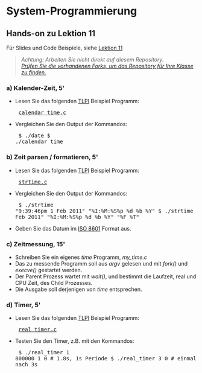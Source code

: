 # System-Programmierung
## Hands-on zu Lektion 11
Für Slides und Code Beispiele, siehe [Lektion 11](../../../fhnw-syspr/blob/master/11/README.md)

> *Achtung: Arbeiten Sie nicht direkt auf diesem Repository.*<br/>
> *[Prüfen Sie die vorhandenen Forks, um das Repository für Ihre Klasse zu finden.](../../network/members)*

### a) Kalender-Zeit, 5'
* Lesen Sie das folgenden [TLPI](http://man7.org/tlpi/) Beispiel Programm:<pre>
[calendar_time.c](http://man7.org/tlpi/code/online/book/time/calendar_time.c.html)</pre>
* Vergleichen Sie den Output der Kommandos:<pre>
    $ ./date
    $ ./calendar_time</pre>

### b) Zeit parsen / formatieren, 5'
* Lesen Sie das folgenden [TLPI](http://man7.org/tlpi/) Beispiel Programm:<pre>
[strtime.c](http://man7.org/tlpi/code/online/book/time/strtime.c.html)</pre>
* Vergleichen Sie den Output der Kommandos:<pre>
    $ ./strtime "9:39:46pm 1 Feb 2011" "%I:%M:%S%p %d %b %Y"
    $ ./strtime "9:39:46pm 1 Feb 2011" "%I:%M:%S%p %d %b %Y" "%F %T"</pre>
* Geben Sie das Datum im [ISO 8601](https://en.wikipedia.org/wiki/ISO_8601) Format aus.

### c) Zeitmessung, 15'
* Schreiben Sie ein eigenes *time* Programm, *my_time.c*
* Das zu messende Programm soll aus *argv* gelesen und mit *fork()* und *execve()* gestartet werden.
* Der Parent Prozess wartet mit *wait()*, und bestimmt die Laufzeit, real und CPU Zeit, des Child Prozesses.
* Die Ausgabe soll derjenigen von *time* entsprechen.

### d) Timer, 5'
* Lesen Sie das folgenden [TLPI](http://man7.org/tlpi/) Beispiel Programm:<pre>
[real_timer.c](http://man7.org/tlpi/code/online/book/timers/real_timer.c.html)</pre>
* Testen Sie den Timer, z.B. mit den Kommandos:<pre>
    $ ./real_timer 1 800000 1 0 # 1.8s, 1s Periode
    $ ./real_timer 3 0 # einmaliger Timer, nach 3s</pre>
